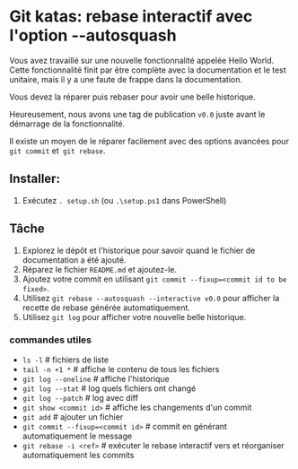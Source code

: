 # Git katas: rebase interactif avec l'option --autosquash
Vous avez travaillé sur une nouvelle fonctionnalité appelée Hello World.
Cette fonctionnalité finit par être complète avec la documentation et le test unitaire, mais il y a une faute de frappe dans la documentation.

Vous devez la réparer puis rebaser pour avoir une belle historique.

Heureusement, nous avons une tag de publication `v0.0` juste avant le démarrage de la fonctionnalité.

Il existe un moyen de le réparer facilement avec des options avancées pour `git commit` et` git rebase`.

## Installer:

1. Exécutez `. setup.sh` (ou `.\setup.ps1` dans PowerShell)

## Tâche

1. Explorez le dépôt et l'historique pour savoir quand le fichier de documentation a été ajouté.
2. Réparez le fichier `README.md` et ajoutez-le.
3. Ajoutez votre commit en utilisant `git commit --fixup=<commit id to be fixed>`.
4. Utilisez `git rebase --autosquash --interactive v0.0` pour afficher la recette de rebase générée automatiquement.
5. Utilisez `git log` pour afficher votre nouvelle belle historique.

### commandes utiles

- `ls -l` # fichiers de liste
- `tail -n +1 *` # affiche le contenu de tous les fichiers
- `git log --oneline` # affiche l'historique
- `git log --stat` # log quels fichiers ont changé
- `git log --patch` # log avec diff
- `git show <commit id>` # affiche les changements d'un commit
- `git add` # ajouter un fichier
- `git commit --fixup=<commit id>` # commit en générant automatiquement le message
- `git rebase -i <ref>` # exécuter le rebase interactif vers <ref> et réorganiser automatiquement les commits
